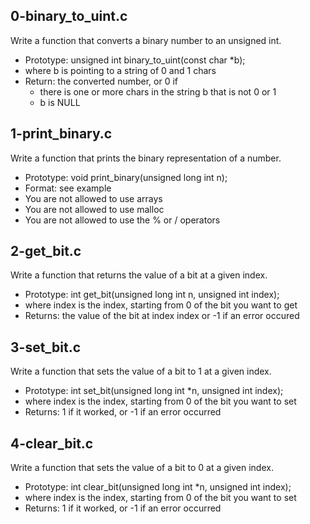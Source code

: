 ## 0-binary_to_uint.c
Write a function that converts a binary number to an unsigned int.

 - Prototype: unsigned int binary_to_uint(const char *b);
 - where b is pointing to a string of 0 and 1 chars
 - Return: the converted number, or 0 if
	-  there is one or more chars in the string b that is not 0 or 1
	-  b is NULL

## 1-print_binary.c
Write a function that prints the binary representation of a number.
  - Prototype: void print_binary(unsigned long int n);
  - Format: see example
  - You are not allowed to use arrays
  - You are not allowed to use malloc
  - You are not allowed to use the % or / operators

## 2-get_bit.c
Write a function that returns the value of a bit at a given index.
  - Prototype: int get_bit(unsigned long int n, unsigned int index);
  - where index is the index, starting from 0 of the bit you want to get
  - Returns: the value of the bit at index index or -1 if an error occured

## 3-set_bit.c
Write a function that sets the value of a bit to 1 at a given index.
  - Prototype: int set_bit(unsigned long int *n, unsigned int index);
  - where index is the index, starting from 0 of the bit you want to set
  - Returns: 1 if it worked, or -1 if an error occurred

## 4-clear_bit.c
Write a function that sets the value of a bit to 0 at a given index.
  - Prototype: int clear_bit(unsigned long int *n, unsigned int index);
  - where index is the index, starting from 0 of the bit you want to set
  - Returns: 1 if it worked, or -1 if an error occurred

## 



